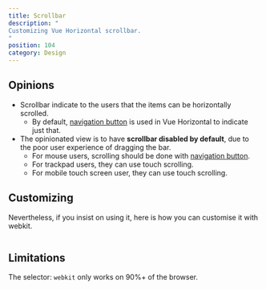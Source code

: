 ```yaml
---
title: Scrollbar
description: "
Customizing Vue Horizontal scrollbar.
"
position: 104
category: Design
---
```


<snippet-mock-browser>
<design-scrollbar></design-scrollbar>
</snippet-mock-browser>


## Opinions

* Scrollbar indicate to the users that the items can be horizontally scrolled.
  * By default, [navigation button](/design/navigation) is used in Vue Horizontal to indicate just that.
* The opinionated view is to have **scrollbar disabled by default**, due to the poor user experience of dragging the bar.
  * For mouse users, scrolling should be done with [navigation button](/design/navigation).
  * For trackpad users, they can use touch scrolling.
  * For mobile touch screen user, they can use touch scrolling.

## Customizing

Nevertheless, if you insist on using it, here is how you can customise it with webkit.


```vue[ScrollBar.vue] import=design/design-scrollbar-customize.vue
```


## Limitations

The selector: `webkit` only works on 90%+ of the browser. 

<caniuse feature="mdn-css__selectors__-webkit-scrollbar"></caniuse>
